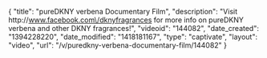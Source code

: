 {
    "title": "pureDKNY verbena Documentary Film",
    "description": "Visit http:\/\/www.facebook.com\/dknyfragrances for more info on pureDKNY verbena and other DKNY fragrances!",
    "videoid": "144082",
    "date_created": "1394228220",
    "date_modified": "1418181167",
    "type": "captivate",
    "layout": "video",
    "url": "\/v\/puredkny-verbena-documentary-film\/144082"
}